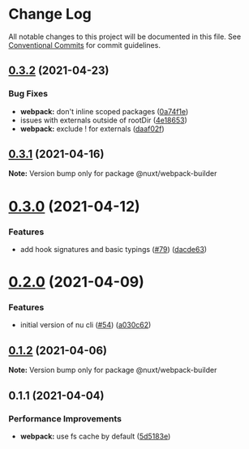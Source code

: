# Change Log

All notable changes to this project will be documented in this file.
See [Conventional Commits](https://conventionalcommits.org) for commit guidelines.

## [0.3.2](https://github.com/nuxt/framework/compare/@nuxt/webpack-builder@0.3.1...@nuxt/webpack-builder@0.3.2) (2021-04-23)


### Bug Fixes

* **webpack:** don't inline scoped packages ([0a74f1e](https://github.com/nuxt/framework/commit/0a74f1e2392b45024f3af20f3ded4bb6545911fc))
* issues with externals outside of rootDir ([4e18653](https://github.com/nuxt/framework/commit/4e1865358c1597cb68cc96bef2b30e2811fcd899))
* **webpack:** exclude ! for externals ([daaf02f](https://github.com/nuxt/framework/commit/daaf02f5e4dd19d907d511f4a139f36d11db1b5b))





## [0.3.1](https://github.com/nuxt/framework/compare/@nuxt/webpack-builder@0.3.0...@nuxt/webpack-builder@0.3.1) (2021-04-16)

**Note:** Version bump only for package @nuxt/webpack-builder





# [0.3.0](https://github.com/nuxt/framework/compare/@nuxt/webpack-builder@0.2.0...@nuxt/webpack-builder@0.3.0) (2021-04-12)


### Features

* add hook signatures and basic typings ([#79](https://github.com/nuxt/framework/issues/79)) ([dacde63](https://github.com/nuxt/framework/commit/dacde630634700172ccd54a1e4f1d0469b28bd30))





# [0.2.0](https://github.com/nuxt/framework/compare/@nuxt/webpack-builder@0.1.2...@nuxt/webpack-builder@0.2.0) (2021-04-09)


### Features

* initial version of nu cli ([#54](https://github.com/nuxt/framework/issues/54)) ([a030c62](https://github.com/nuxt/framework/commit/a030c62d29ba871f94a7152c7d5fa36d4de1d3b6))





## [0.1.2](https://github.com/nuxt/framework/compare/@nuxt/webpack-builder@0.1.1...@nuxt/webpack-builder@0.1.2) (2021-04-06)

**Note:** Version bump only for package @nuxt/webpack-builder





## 0.1.1 (2021-04-04)


### Performance Improvements

* **webpack:** use fs cache by default ([5d5183e](https://github.com/nuxt/framework/commit/5d5183ee82f0d1567934c9cd13160bf84bddd8d3))
